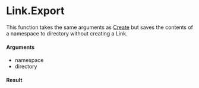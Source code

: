 # Link.Export

This function takes the same arguments as [Create](Link.Create) but saves the contents of a namespace to directory without
creating a Link.

#### Arguments

- namespace
- directory

#### Result